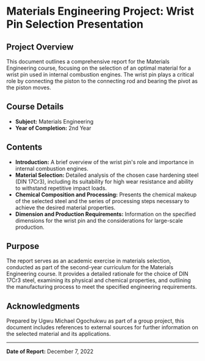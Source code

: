 # Materials Engineering Project: Wrist Pin Selection Presentation

## Project Overview

This document outlines a comprehensive report for the Materials Engineering course, focusing on the selection of an optimal material for a wrist pin used in internal combustion engines. The wrist pin plays a critical role by connecting the piston to the connecting rod and bearing the pivot as the piston moves.

## Course Details

- **Subject:** Materials Engineering
- **Year of Completion:** 2nd Year

## Contents

- **Introduction:** A brief overview of the wrist pin's role and importance in internal combustion engines.
- **Material Selection:** Detailed analysis of the chosen case hardening steel (DIN 17Cr3), including its suitability for high wear resistance and ability to withstand repetitive impact loads.
- **Chemical Composition and Processing:** Presents the chemical makeup of the selected steel and the series of processing steps necessary to achieve the desired material properties.
- **Dimension and Production Requirements:** Information on the specified dimensions for the wrist pin and the considerations for large-scale production.

## Purpose

The report serves as an academic exercise in materials selection, conducted as part of the second-year curriculum for the Materials Engineering course. It provides a detailed rationale for the choice of DIN 17Cr3 steel, examining its physical and chemical properties, and outlining the manufacturing process to meet the specified engineering requirements.

## Acknowledgments

Prepared by Ugwu Michael Ogochukwu as part of a group project, this document includes references to external sources for further information on the selected material and its applications.

---

**Date of Report:** December 7, 2022
